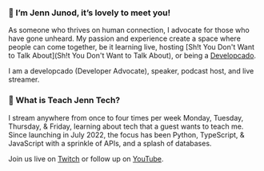 
### :wave: I’m Jenn Junod, it’s lovely to meet you!

As someone who thrives on human connection, I advocate for those who have gone unheard. My passion and experience create a space where people can come together, be it learning live, hosting [Sh!t You Don't Want to Talk About](Sh!t You Don't Want to Talk About), or being a [Developcado](https://dev.to/jennjunod/series/19669).

I am a developcado (Developer Advocate), speaker, podcast host, and live streamer. 

### :thinking: What is Teach Jenn Tech? 

I stream anywhere from once to four times per week Monday, Tuesday, Thursday,  & Friday, learning about tech that a guest wants to teach me. Since launching in July 2022, the focus has been Python, TypeScript, & JavaScript with a sprinkle of APIs, and a splash of databases. 

Join us live on [Twitch](https://www.twitch.tv/jennjunod) or follow up on [YouTube](https://www.youtube.com/channel/UCOYqYy7ebj5j63TbdGB-Lcg). 
